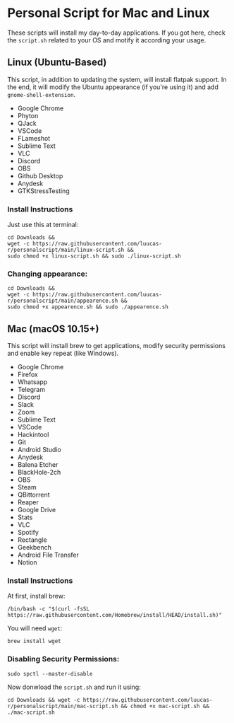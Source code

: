 # Personal Script for Mac and Linux

These scripts will install my day-to-day applications. If you got here, check the `script.sh` related to your OS and motify it according your usage.


## Linux (Ubuntu-Based)

This script, in addition to updating the system, will install flatpak support. In the end, it will modify the Ubuntu appearance (if you're using it) and add `gnome-shell-extension`.

<ul>
  <li>Google Chrome</li>
  <li>Phyton</li>
  <li>QJack</li>
  <li>VSCode</li>
  <li>FLameshot</li>
  <li>Sublime Text</li>
  <li>VLC</li>
  <li>Discord</li>
  <li>OBS</li>
  <li>Github Desktop</li>
  <li>Anydesk</li>
  <li>GTKStressTesting</li>
</ul>

### Install Instructions

Just use this at terminal:
```
cd Downloads && 
wget -c https://raw.githubusercontent.com/luucas-r/personalscript/main/linux-script.sh && 
sudo chmod +x linux-script.sh && sudo ./linux-script.sh

```
### Changing appearance:
```
cd Downloads && 
wget -c https://raw.githubusercontent.com/luucas-r/personalscript/main/appearence.sh && 
sudo chmod +x appearence.sh && sudo ./appearence.sh

```
## Mac (macOS 10.15+)
This script will install brew to get applications, modify security permissions and enable key repeat (like Windows).

<ul>
  <li>Google Chrome</li>
  <li>Firefox</li>
  <li>Whatsapp</li>
  <li>Telegram</li>
  <li>Discord</li>
  <li>Slack</li>
  <li>Zoom</li>
  <li>Sublime Text</li>
  <li>VSCode</li>
  <li>Hackintool</li>
  <li>Git</li>
  <li>Android Studio</li>
  <li>Anydesk</li>
  <li>Balena Etcher</li>
  <li>BlackHole-2ch</li>
  <li>OBS</li>
  <li>Steam</li>
  <li>QBittorrent</li>
  <li>Reaper</li>
  <li>Google Drive</li>
  <li>Stats</li>
  <li>VLC</li>
  <li>Spotify</li>
  <li>Rectangle</li>
  <li>Geekbench</li>
  <li>Android File Transfer</li>
  <li>Notion</li>
</ul>  










### Install Instructions

At first, install brew:
```
/bin/bash -c "$(curl -fsSL https://raw.githubusercontent.com/Homebrew/install/HEAD/install.sh)"
```

You will need `wget`:
```
brew install wget
```
### Disabling Security Permissions:
```
sudo spctl --master-disable
```
Now donwload the `script.sh` and run it using:
```
cd Downloads && wget -c https://raw.githubusercontent.com/luucas-r/personalscript/main/mac-script.sh && chmod +x mac-script.sh && ./mac-script.sh
```

